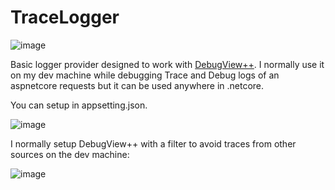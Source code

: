 # TraceLogger
![image](https://user-images.githubusercontent.com/1902678/145683030-600e9541-0318-4243-bfe7-7a221a77d9b6.png)

Basic logger provider designed to work with [DebugView++](https://github.com/CobaltFusion/DebugViewPP). I normally use it on my dev machine while debugging Trace and Debug logs of an aspnetcore requests but it can be used anywhere in .netcore. 

You can setup in appsetting.json.

![image](https://user-images.githubusercontent.com/1902678/145682852-dfaf8c0f-d12b-4c3c-a957-30ea71dbffaf.png)

I normally setup DebugView++ with a filter to avoid traces from other sources on the dev machine:

![image](https://user-images.githubusercontent.com/1902678/145682932-ccbb7d7a-87b8-4b9d-96d3-eea0ada3bc0c.png)
